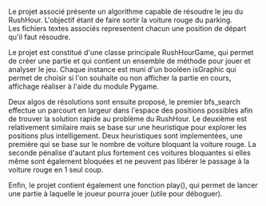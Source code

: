 Le projet associé présente un algorithme capable de résoudre le jeu du RushHour. L'objectif étant de faire sortir la voiture rouge du parking.  
Les fichiers textes associés representent chacun  une position de départ qu'il faut résoudre. 

Le projet est constitué d'une classe principale RushHourGame, qui permet de créer une partie et qui contient un ensemble de méthode pour jouer et analyser le jeu.
Chaque instance est muni d'un booléen isGraphic qui permet de choisir si l'on souhaite ou non afficher la partie en cours, affichage réaliser à l'aide du module Pygame. 

Deux algos de résolutions sont ensuite proposé, le premier bfs_search effectue un parcourt en largeur dans l'espace des positions possibles afin de trouver la 
solution rapide au problème du RushHour. 
Le deuxième est relativement similaire mais se base sur une heuristique pour explorer les positions plus intelligement. 
Deux heuristiques sont implementées, une première qui se base sur le nombre de voiture bloquant la voiture rouge. La seconde pénalise d'autant plus fortement ces 
voitures bloquantes si elles même sont également bloquées et ne peuvent pas libérer le passage à la voiture rouge en 1 seul coup. 

Enfin, le projet contient également une fonction play(), qui permet de lancer une partie à laquelle le joueur pourra jouer (utile pour déboguer). 
